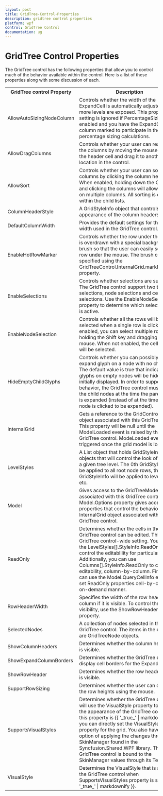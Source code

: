 ```yaml
---
layout: post
title: GridTree-Control-Properties
description: gridtree control properties
platform: wpf
control: GridTree Control
documentation: ug
---
```


# GridTree Control Properties

The GridTree control has the following properties that allow you to control much of the behavior available within the control. Here is a list of these properties along with some discussion of each. 



<table>
<tr>
<th>
GridTree control Property</th><th>
Description</th><th>
Type of Property</th><th>
Value It Accepts</th><th>
Property Syntax</th></tr>
<tr>
<td>
AllowAutoSizingNodeColumn</td><td>
Controls whether the width of the ExpandCell is automatically adjusted as more levels are exposed. This property setting is ignored if PercentageSizing is enabled and you have the ExpandCell column marked to participate in the percentage sizing calculations.</td><td>
DependencyProperty</td><td>
bool</td><td>
treeGrid.AllowAutoSizingNodeColumn</td></tr>
<tr>
<td>
AllowDragColumns</td><td>
Controls whether your user can rearrange the columns by moving the mouse down on the header cell and drag it to another location in the control.</td><td>
Dependency property</td><td>
bool</td><td>
treeGrid.AllowDragColumns</td></tr>
<tr>
<td>
AllowSort</td><td>
Controls whether your user can sort columns by clicking the column header. When enabled, holding down the Ctrl key and clicking the columns will allow sorting on multiple columns. All sorting is done within the child lists.</td><td>
Dependency property</td><td>
bool</td><td>
treeGrid.AllowSort</td></tr>
<tr>
<td>
ColumnHeaderStyle</td><td>
A GridStyleInfo object that controls the appearance of the column headers.</td><td>
Dependency property</td><td>
GridStyleInfo</td><td>
treeGrid.ColumnHeaderStyle = new GridStyleInfo() { };</td></tr>
<tr>
<td>
DefaultColumnWidth</td><td>
Provides the default settings for the column width used in the GridTree control.</td><td>
Dependency property</td><td>
Double</td><td>
treeGrid.DefaultColumnWidth</td></tr>
<tr>
<td>
EnableHotRowMarker</td><td>
Controls whether the row under the mouse is overdrawn with a special background brush so that the user can easily see the row under the mouse. The brush can be specified using the GridTreeControl.InternalGrid.markRowBrush property.</td><td>
Dependency property</td><td>
bool</td><td>
treeGrid. EnableHotRowMarker</td></tr>
<tr>
<td>
EnableSelections</td><td>
Controls whether selections are supported. The GridTree control support two types of selections, node selections and cell selections. Use the EnableNodeSelection property to determine which selection type is active.</td><td>
Dependency property</td><td>
bool</td><td>
treeGrid.EnableSelections</td></tr>
<tr>
<td>
EnableNodeSelection</td><td>
Controls whether all the rows will be selected when a single row is clicked. When enabled, you can select multiple rows by holding the Shift key and dragging the mouse. When not enabled, the cell ranges will be selected.</td><td>
Dependency property</td><td>
bool</td><td>
treeGrid.EnableNodeSelection</td></tr>
<tr>
<td>
HideEmptyChildGlyphs</td><td>
Controls whether you can possibly see the expand glyph on a node with no children. The default value is true that indicates glyphs on empty nodes will be hidden when initially displayed. In order to support this behavior, the GridTree control must request the child nodes at the time the parent node is expanded (instead of at the time the child node is clicked to be expanded).</td><td>
Dependency property</td><td>
bool</td><td>
treeGrid.HideEmptyChildGlyphs</td></tr>
<tr>
<td>
InternalGrid</td><td>
Gets a reference to the GridControlImpl object associated with this GridTree control. This property will be null until the ModelLoaded event is raised by the GridTree control. ModeLoaded event is triggered once the grid model is loaded.</td><td>
Normal</td><td>
GridTreeControl</td><td>
treeGrid.InternalGrid</td></tr>
<tr>
<td>
LevelStyles</td><td>
A List<GridStyleInfo> object that holds GridStyleInfo objects that will control the look of cells for a given tree level. The 0th GridStyleInfo will be applied to all root node rows, the 1st GridStyleInfo will be applied to level 1 rows, etc. </td><td>
Dependency property</td><td>
List<GridStyleInfo></td><td>
treeGrid.LevelStyles</td></tr>
<tr>
<td>
Model</td><td>
Gives access to the GridTreeModel object associated with this GridTree control. The Model.Options property gives access to the properties that control the behavior of the InternalGrid object associated with this GridTree control. </td><td>
Normal</td><td>
GridTreeModel</td><td>
treeGrid.Model</td></tr>
<tr>
<td>
ReadOnly</td><td>
Determines whether the cells in the GridTree control can be edited. This is a GridTree control-wide setting. You can use the LevelStyles[].StyleInfo.ReadOnly to control the editablility for particular levels. Additionally, you can use Columns[].StyleInfo.ReadOnly to control the editability, column-by-column. Finally, you can use the Model.QueryCellInfo event to set ReadOnly properties cell-by-cell in an on-demand manner.</td><td>
Dependency property</td><td>
bool</td><td>
treeGrid.ReadOnly</td></tr>
<tr>
<td>
RowHeaderWidth</td><td>
Specifies the width of the row header column if it is visible. To control the visibility, use the ShowRowHeader property.</td><td>
Dependency property</td><td>
Double</td><td>
treeGrid.RowHeaderWidth</td></tr>
<tr>
<td>
SelectedNodes</td><td>
A collection of nodes selected in the GridTree control. The items in the collection are GridTreeNode objects.</td><td>
Normal</td><td>
GridSelectedTreeNodes</td><td>
treeGrid.SelectedNodes</td></tr>
<tr>
<td>
ShowColumnHeaders</td><td>
Determines whether the column header row is visible.</td><td>
Dependency property</td><td>
bool</td><td>
treeGrid.ShowColumnHeaders</td></tr>
<tr>
<td>
ShowExpandColumnBorders</td><td>
Determines whether the GridTree control display cell borders for the Expand column.</td><td>
Dependency property</td><td>
bool</td><td>
treeGrid.ShowExpandColumnBorders</td></tr>
<tr>
<td>
ShowRowHeader</td><td>
Determines whether the row header column is visible.</td><td>
Dependency property</td><td>
bool</td><td>
treeGrid.ShowRowHeader</td></tr>
<tr>
<td>
SupportRowSizing</td><td>
Determines whether the user can change the row heights using the mouse.</td><td>
Dependency property</td><td>
bool</td><td>
treeGrid.SupportRowSizing</td></tr>
<tr>
<td>
SupportsVisualStyles</td><td>
Determines whether the GridTree control will use the VisualStyle property to control the appearance of the GridTree control. If this property is {{ '_true_' | markdownify }}, you can directly set the VisualStyle property for the grid. You also have the option of applying the changes through the SkinManager found in the Syncfusion.Shared.WPF library. The GridTree control is bound to the SkinManager values through its Template.</td><td>
Dependency property</td><td>
bool</td><td>
treeGrid.SupportsVisualStyle</td></tr>
<tr>
<td>
VisualStyle</td><td>
Determines the VisualStyle that is applied to the GridTree control when SupportsVisualStyles property is set to {{ '_true_' | markdownify }}.</td><td>
Dependency property</td><td>
VisualStyle</td><td>
treeGrid.VisualStyle</td></tr>
</table>


